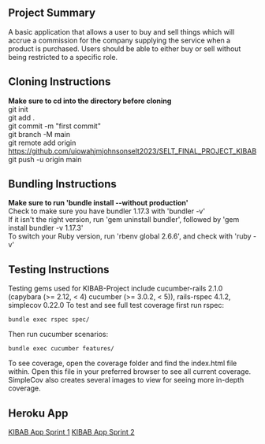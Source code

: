 ## Project Summary
A basic application that allows a user to buy and sell things which will accrue a commission for the company supplying the service when a product is purchased. Users should be able to either buy or sell without being restricted to a specific role.

## Cloning Instructions
**Make sure to cd into the directory before cloning**\
git init\
git add .\
git commit -m "first commit"\
git branch -M main\
git remote add origin https://github.com/uiowahjmjohnsonselt2023/SELT_FINAL_PROJECT_KIBAB \
git push -u origin main

## Bundling Instructions
**Make sure to run 'bundle install --without production'**\
Check to make sure you have bundler 1.17.3 with 'bundler -v'\
If it isn't the right version, run 'gem uninstall bundler', followed by 'gem install bundler -v 1.17.3'\
To switch your Ruby version, run 'rbenv global 2.6.6', and check with 'ruby -v'

## Testing Instructions
Testing gems used for KIBAB-Project include cucumber-rails 2.1.0 (capybara (>= 2.12, < 4) cucumber (>= 3.0.2, < 5)), rails-rspec 4.1.2, simplecov 0.22.0
To test and see full test coverage first run rspec:

    bundle exec rspec spec/
    
Then run cucumber scenarios:

    bundle exec cucumber features/
    
To see coverage, open the coverage folder and find the index.html file within. Open this file in your preferred browser to see all current coverage. SimpleCov also
creates several images to view for seeing more in-depth coverage.

## Heroku App
[KIBAB App Sprint 1](https://glacial-depths-15499-48fc4ab6a25b.herokuapp.com/)
[KIBAB App Sprint 2](https://shielded-tundra-14985-98ad5af16458.herokuapp.com/)
